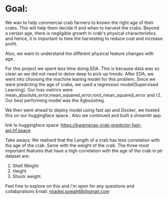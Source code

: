 # Goal: 
We wan to help  commercial crab farmers to known the right age of their  crabs. This will help  them decide if and when to harvest the crabs. Beyond a certain age, there is negligible growth in crab's physical characteristics and hence, it is important to time the harvesting to reduce cost and increase profit. 

Also, we want to understand the different physical feature changes with age.

For this project we spent less time doing EDA. This is because data was so clean an we did not need to delve deep to pick up trends.
After EDA, we went into choosing the machine learing model for this problem.
Since we were predicting the age of crabs, we used a regression model(Supervised Learning).
Our loss metrics were mean_absolute_error,mean_squared_error,root_mean_squared_error	and r2.
Our best performing model was the Xgboostreg.

We then went ahead to deploy model using fast api and Docker, we hosted this on our huggingface  space .
Also we continued and built a streamlit app.

link to huggingface space :https://kwamenas-crab-predictor-fast-api.hf.space

Take aways: We realised that the Length of a crab has less correlation with tha age of the crab.
Same with the weight of the crab.
The three most important features that have a high correlation with the age of the crab in pir dataset are:
1. Shell Weight
2. Height
3. Shuck weight.

Feel free to explore on this and i'm open for any questions and collabprations
Email: niiadjei.sowah68@gmail.com
